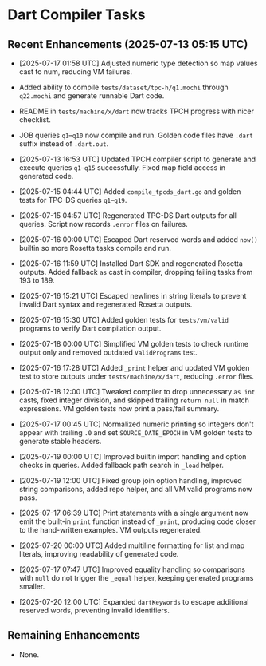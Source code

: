 # Dart Compiler Tasks

## Recent Enhancements (2025-07-13 05:15 UTC)
- [2025-07-17 01:58 UTC] Adjusted numeric type detection so map values cast to num, reducing VM failures.
- Added ability to compile `tests/dataset/tpc-h/q1.mochi` through `q22.mochi` and generate runnable Dart code.
- README in `tests/machine/x/dart` now tracks TPCH progress with nicer checklist.
- JOB queries `q1`–`q10` now compile and run. Golden code files have `.dart` suffix instead of `.dart.out`.
- [2025-07-13 16:53 UTC] Updated TPCH compiler script to generate and execute queries `q1`–`q15` successfully. Fixed map field access in generated code.
- [2025-07-15 04:44 UTC] Added `compile_tpcds_dart.go` and golden tests for TPC-DS queries `q1`–`q19`.
- [2025-07-15 04:57 UTC] Regenerated TPC-DS Dart outputs for all queries. Script now records `.error` files on failures.
- [2025-07-16 00:00 UTC] Escaped Dart reserved words and added `now()` builtin so more Rosetta tasks compile and run.
- [2025-07-16 11:59 UTC] Installed Dart SDK and regenerated Rosetta outputs. Added fallback `as` cast in compiler, dropping failing tasks from 193 to 189.
- [2025-07-16 15:21 UTC] Escaped newlines in string literals to prevent invalid Dart syntax and regenerated Rosetta outputs.

- [2025-07-16 15:30 UTC] Added golden tests for `tests/vm/valid` programs to verify Dart compilation output.
- [2025-07-18 00:00 UTC] Simplified VM golden tests to check runtime output only and removed outdated `ValidPrograms` test.
- [2025-07-16 17:28 UTC] Added `_print` helper and updated VM golden test to
  store outputs under `tests/machine/x/dart`, reducing `.error` files.
- [2025-07-18 12:00 UTC] Tweaked compiler to drop unnecessary `as int` casts,
  fixed integer division, and skipped trailing `return null` in match
  expressions. VM golden tests now print a pass/fail summary.
- [2025-07-17 00:45 UTC] Normalized numeric printing so integers don't appear
  with trailing `.0` and set `SOURCE_DATE_EPOCH` in VM golden tests to generate
  stable headers.
- [2025-07-19 00:00 UTC] Improved builtin import handling and option checks in queries. Added fallback path search in `_load` helper.
- [2025-07-19 12:00 UTC] Fixed group join option handling, improved string comparisons, added repo helper, and all VM valid programs now pass.
- [2025-07-17 06:39 UTC] Print statements with a single argument now emit the
  built-in `print` function instead of `_print`, producing code closer to the
  hand-written examples. VM outputs regenerated.
- [2025-07-20 00:00 UTC] Added multiline formatting for list and map literals,
  improving readability of generated code.
- [2025-07-17 07:47 UTC] Improved equality handling so comparisons with `null`
  do not trigger the `_equal` helper, keeping generated programs smaller.
- [2025-07-20 12:00 UTC] Expanded `dartKeywords` to escape additional reserved
  words, preventing invalid identifiers.
## Remaining Enhancements
- None.
